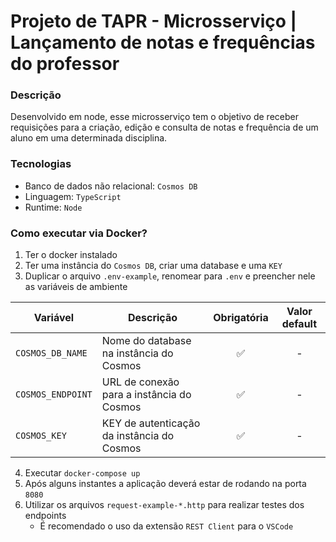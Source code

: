# Projeto de TAPR - Microsserviço | Lançamento de notas e frequências do professor

### Descrição

Desenvolvido em node, esse microsserviço tem o objetivo de receber requisições para a criação, edição e consulta de notas e frequência de um aluno em uma determinada disciplina.

### Tecnologias

-   Banco de dados não relacional: `Cosmos DB`
-   Linguagem: `TypeScript`
-   Runtime: `Node`

### Como executar via Docker?

1.  Ter o docker instalado
2.  Ter uma instância do `Cosmos DB`, criar uma database e uma `KEY`
3.  Duplicar o arquivo `.env-example`, renomear para `.env` e preencher nele as variáveis de ambiente

| Variável          | Descrição                                  | Obrigatória | Valor default |
| ----------------- | ------------------------------------------ | :---------: | :-----------: |
| `COSMOS_DB_NAME`  | Nome do database na instância do Cosmos    |     ✅      |       -       |
| `COSMOS_ENDPOINT` | URL de conexão para a instância do Cosmos  |     ✅      |       -       |
| `COSMOS_KEY`      | KEY de autenticação da instância do Cosmos |     ✅      |       -       |

4.  Executar `docker-compose up`
5.  Após alguns instantes a aplicação deverá estar de rodando na porta `8080`
6.  Utilizar os arquivos `request-example-*.http` para realizar testes dos endpoints
    -   É recomendado o uso da extensão `REST Client` para o `VSCode`
